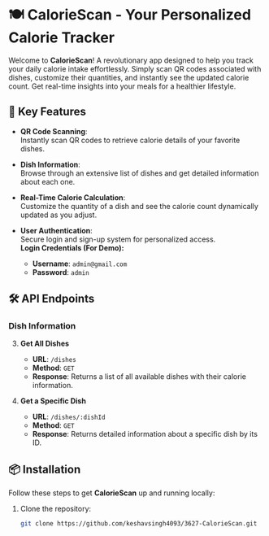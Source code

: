 # 🍽️ CalorieScan - Your Personalized Calorie Tracker

Welcome to **CalorieScan**! A revolutionary app designed to help you track your daily calorie intake effortlessly. Simply scan QR codes associated with dishes, customize their quantities, and instantly see the updated calorie count. Get real-time insights into your meals for a healthier lifestyle.

## 🚀 Key Features

- **QR Code Scanning**:  
  Instantly scan QR codes to retrieve calorie details of your favorite dishes.

- **Dish Information**:  
  Browse through an extensive list of dishes and get detailed information about each one.

- **Real-Time Calorie Calculation**:  
  Customize the quantity of a dish and see the calorie count dynamically updated as you adjust.

- **User Authentication**:  
  Secure login and sign-up system for personalized access.  
  **Login Credentials (For Demo):**  
  - **Username**: `admin@gmail.com`  
  - **Password**: `admin`

## 🛠️ API Endpoints

### Dish Information
3. **Get All Dishes**
   - **URL**: `/dishes`
   - **Method**: `GET`
   - **Response**: Returns a list of all available dishes with their calorie information.

4. **Get a Specific Dish**
   - **URL**: `/dishes/:dishId`
   - **Method**: `GET`
   - **Response**: Returns detailed information about a specific dish by its ID.

## 📦 Installation

Follow these steps to get **CalorieScan** up and running locally:

1. Clone the repository:
   ```bash
   git clone https://github.com/keshavsingh4093/3627-CalorieScan.git
